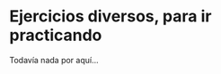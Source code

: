 # Ejercicios diversos, para ir practicando

Todavía nada por aquí...

<!--


|Ejercicio|Concepto|Concepto|Concepto|Concepto|Concepto|Concepto|Concepto
|-|:-:|:-:|:-:|:-:|:-:|:-:|:-:|
|[Nombre del ejercicio](01-PaginaDelEjercicio.md)|☑️|☑️|☑️|🔲|🔲|🔲|😊

-->